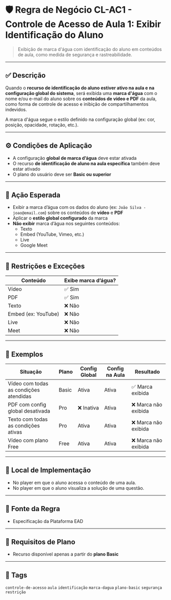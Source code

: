 # 🛡️ Regra de Negócio CL-AC1 - Controle de Acesso de Aula 1: Exibir Identificação do Aluno

> Exibição de marca d'água com identificação do aluno em conteúdos de aula, como medida de segurança e rastreabilidade.

---

## ✅ Descrição

Quando o **recurso de identificação do aluno estiver ativo na aula e na configuração global do sistema**, será exibida uma **marca d'água** com o nome e/ou e-mail do aluno sobre os **conteúdos de vídeo e PDF** da aula, como forma de controle de acesso e inibição de compartilhamentos indevidos.

A marca d'água segue o estilo definido na configuração global (ex: cor, posição, opacidade, rotação, etc.).

---

## ⚙️ Condições de Aplicação

- A configuração **global de marca d’água** deve estar ativada
- O recurso **de identificação de aluno na aula específica** também deve estar ativado
- O plano do usuário deve ser **Basic ou superior**

---

## 🎯 Ação Esperada

- Exibir a marca d’água com os dados do aluno (ex: `João Silva - joao@email.com`) sobre os conteúdos de **vídeo** e **PDF**
- Aplicar o **estilo global configurado** da marca
- **Não exibir** marca d’água nos seguintes conteúdos:
  - Texto
  - Embed (YouTube, Vimeo, etc.)
  - Live
  - Google Meet

---

## 🚫 Restrições e Exceções

| Conteúdo | Exibe marca d’água? |
|----------|---------------------|
| Vídeo | ✅ Sim |
| PDF | ✅ Sim |
| Texto | ❌ Não |
| Embed (ex: YouTube) | ❌ Não |
| Live | ❌ Não |
| Meet | ❌ Não |

---

## 🧪 Exemplos

| Situação | Plano | Config Global | Config na Aula | Resultado |
|---------|-------|----------------|----------------|-----------|
| Vídeo com todas as condições atendidas | Basic | Ativa | Ativa | ✅ Marca exibida |
| PDF com config global desativada | Pro | ❌ Inativa | Ativa | ❌ Marca não exibida |
| Texto com todas as condições ativas | Pro | Ativa | Ativa | ❌ Marca não exibida |
| Vídeo com plano Free | Free | Ativa | Ativa | ❌ Marca não exibida |

---

## 🧩 Local de Implementação

- No player em que o aluno acessa o conteúdo de uma aula.
- No player em que o aluno visualiza a solução de uma questão.

---

## 📄 Fonte da Regra

- Especificação da Plataforma EAD

---

## 🔐 Requisitos de Plano

- Recurso disponível apenas a partir do **plano Basic**

---

## 🔗 Tags

`controle-de-acesso` `aula` `identificação` `marca-dagua` `plano-basic` `segurança` `restrição`

